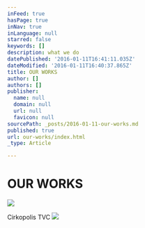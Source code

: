 ```yaml
---
inFeed: true
hasPage: true
inNav: true
inLanguage: null
starred: false
keywords: []
description: what we do
datePublished: '2016-01-11T16:41:11.035Z'
dateModified: '2016-01-11T16:40:37.865Z'
title: OUR WORKS
author: []
authors: []
publisher:
  name: null
  domain: null
  url: null
  favicon: null
sourcePath: _posts/2016-01-11-our-works.md
published: true
url: our-works/index.html
_type: Article

---
```

# OUR WORKS
![](https://the-grid-user-content.s3-us-west-2.amazonaws.com/2b03cac1-5a87-4a2d-8941-48fb8f95374e.jpg)

Cirkopolis TVC
![](https://the-grid-user-content.s3-us-west-2.amazonaws.com/713b20df-5cd1-47bf-9775-076ec472b24b.png)